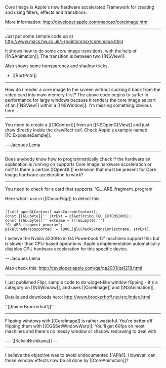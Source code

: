 Core Image is Apple's new hardware accelerated Framework for creating and using filters, effects and transitions.

More information:
http://developer.apple.com/macosx/coreimage.html

----

Just put some sample code up at http://www.macs.hw.ac.uk/~rpointon/osx/coreimage.html

It shows how to do some core image transitions, with the help of [[NSAnimation]]. The transition is between two [[NSView]].

Also shows some transparency and shadow tricks.

- [[RbrtPntn]]

----

How do I render a core image to the screen without sucking it back from the video card into main memory first?  The above code begins
to suffer in performance for large windows because it renders the core image as part of an [[NSView]] within a [[NSWindow]]. I'm missing
something obvious here...

----

You need to create a [[CIContext]] from an [[NSOpenGLView]] and just draw directly inside the drawRect call. Check Apple's example named: [[CIExposureSample]].

-- Jacques Lema

----

Does anybody know how to programmatically check if the hardware an application is running on supports Core Image hardware acceleration or not? Is there a certain [[OpenGL]] extension that must be present for Core Image hardware acceleration to work?

----

You need to check for a card that supports: 'GL_ARB_fragment_program'

Here what I use in [[ChocoFlop]] to detect this:

<code>
[[self openGLContext] makeCurrentContext];
const [[GLubyte]]'' strExt = glGetString (GL_EXTENSIONS);
const [[GLubyte]]'' extname = ([[GLubyte]]'') "GL_ARB_fragment_program";
pixelShadersSupported  = (BOOL)gluCheckExtension(extname, strExt);
</code>

I believe the Nvidia 4200Go in G4 Powerbook 12' machines support this but is slower than CPU-based operations. Apple's implementation automatically disables GPU hardware acceleration for this specific device.

-- Jacques Lema

Also check this: http://developer.apple.com/qa/qa2001/qa1218.html

----

I just published Flipr, sample code to do widget-like window flipping - it's a category on [[NSWindow]], and uses [[CoreImage]] and [[NSAnimation]].

Details and downloads here: http://www.brockerhoff.net/src/index.html

''[[RainerBrockerhoff]]''

----
Flipping windows with [[CoreImage]] is rather wasteful. You're better off flipping them with [[CGSSetWindowWarp]]. You'll get 60fps on most machines and there's no messy window or shadow redrawing to deal with.

--- [[KelvinNishikawa]] --

----
I believe the objective was to avoid undocumented [[APIs]].  However, can these window effects now be all done by [[CoreAnimation]]?